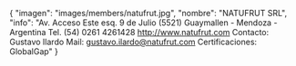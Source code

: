 {
    "imagen": "images/members/natufrut.jpg",
    "nombre": "NATUFRUT SRL",
    "info": "Av. Acceso Este esq. 9 de Julio (5521) Guaymallen - Mendoza - Argentina Tel. (54) 0261 4261428 http://www.natufrut.com Contacto: Gustavo Ilardo Mail: gustavo.ilardo@natufrut.com Certificaciones: GlobalGap"
}

